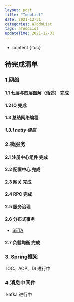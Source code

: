 ```yaml
---
layout: post
title: "TodoList"
date: 2021-12-31
categories: aTodoList
tags: aTodoList
updateTime: 2021-12-31
---
```


* content
{:toc}
## 待完成清单

### 1.网络

#### 	1.1 七层与四层图解（话述）  完成

####     1.2 IO 完成

####     1.3 总结网络编程

##### 1.3.1 netty 模型

### 2.微服务

#### 	2.1 注册中心组件     完成

####     2.2 配置中心  完成

####     2.3  网关  完成

####     2.4 RPC  完成

####     2.5  服务治理 

####     2.6 分布式事务

- [SETA](https://www.cnblogs.com/crazymakercircle/p/13917517.html)

#### 	2.7 负载均衡  完成

### 3. Spring框架

​	IOC、AOP、DI   进行中

### 4.消息中间件

​	kafka 进行中







 


